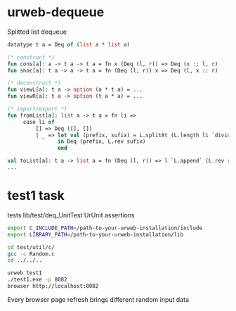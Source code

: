 # urweb-dequeue

Splitted list dequeue

```ocaml
datatype t a = Deq of (list a * list a)

(* construct *)
fun cons[a]: a -> t a -> t a = fn x (Deq (l, r)) => Deq (x :: l, r)
fun snoc[a]: t a -> a -> t a = fn (Deq (l, r)) x => Deq (l, x :: r)

(* deconstruct *)
fun viewL[a]: t a -> option (a * t a) = ...
fun viewR[a]: t a -> option (t a * a) = ...

(* import/export *)
fun fromList[a]: list a -> t a = fn li =>
     case li of
         [] => Deq ([], [])
         | _ => let val (prefix, sufix) = L.splitAt (L.length li `divide` 2) li
                in Deq (prefix, L.rev sufix)
                end

val toList[a]: t a -> list a = fn (Deq (l, r)) => l `L.append` (L.rev r)
...
```

# test1 task

tests lib/test/deq_UnitTest UrUnit assertions

```bash
export C_INCLUDE_PATH=/path-to-your-urweb-installation/include
export LIBRARY_PATH=/path-to-your-urweb-installation/lib

cd test/util/c/
gcc -c Random.c
cd ../../..

urweb test1
./test1.exe -p 8082
browser http://localhost:8082
```
Every browser page refresh brings different random input data
